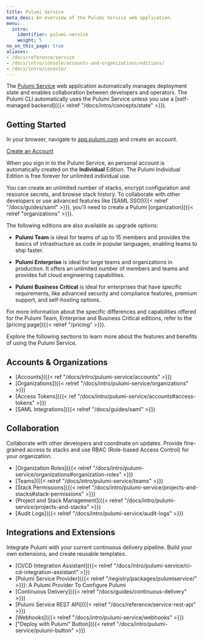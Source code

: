 ```yaml
---
title: Pulumi Service
meta_desc: An overview of the Pulumi Service web application.
menu:
  intro:
    identifier: pulumi-service
    weight: 5
no_on_this_page: true
aliases:
- /docs/reference/service
- /docs/intro/console/accounts-and-organizations/editions/
- /docs/intro/console/
---
```


The [Pulumi Service](https://app.pulumi.com) web application automatically manages deployment state and enables collaboration between developers and operators. The Pulumi CLI automatically uses the Pulumi Service unless you use a [self-managed backend]({{< relref "/docs/intro/concepts/state" >}}).

## Getting Started

In your browser, navigate to <a href="https://app.pulumi.com" target="_blank">app.pulumi.com</a> and create an account.

<a class="btn btn-secondary" href="https://app.pulumi.com/signup" target="_blank">Create an Account</a>

When you sign in to the Pulumi Service, an personal account is automatically
created on the **Individual** Edition. The Pulumi Individual Edition is free forever for unlimited individual use.

You can create an unlimited number of stacks, encrypt configuration and resource secrets, and browse stack history. To collaborate with other developers or use advanced features like [SAML SSO]({{< relref "/docs/guides/saml" >}}), you'll need to create a Pulumi [organization]({{< relref "organizations" >}}).

The following editions are also available as upgrade options:

* **Pulumi Team** is ideal for teams of up to 15 members and provides the basics of infrastructure as code in popular languages, enabling teams to ship faster.

* **Pulumi Enterprise** is ideal for large teams and organizations in production. It offers an unlimited number of members and teams and provides full cloud engineering capabilities.

* **Pulumi Business Critical** is ideal for enterprises that have specific requirements, like advanced security and compliance features, premium support, and self-hosting options.

For more information about the specific differences and capabilities offered for the
Pulumi Team, Enterprise and Business Critical editions, refer to the [pricing page]({{< relref "/pricing" >}}).

Explore the following sections to learn more about the features and benefits of using the Pulumi Service.

## Accounts & Organizations

* [Accounts]({{< ref "/docs/intro/pulumi-service/accounts" >}})
* [Organizations]({{< relref "/docs/intro/pulumi-service/organizations" >}})
* [Access Tokens]({{< ref "/docs/intro/pulumi-service/accounts#access-tokens" >}})
* [SAML Integrations]({{< relref "/docs/guides/saml" >}})

## Collaboration

Collaborate with other developers and coordinate on updates. Provide fine-grained access to stacks and use RBAC (Role-based Access Control) for your organization.

* [Organization Roles]({{< relref "/docs/intro/pulumi-service/organizations#organization-roles" >}})
* [Teams]({{< relref "/docs/intro/pulumi-service/teams" >}})
* [Stack Permissions]({{< relref "/docs/intro/pulumi-service/projects-and-stacks#stack-permissions" >}})
* [Project and Stack Management]({{< relref "/docs/intro/pulumi-service/projects-and-stacks" >}})
* [Audit Logs]({{< relref "/docs/intro/pulumi-service/audit-logs" >}})

## Integrations and Extensions

Integrate Pulumi with your current continuous delivery pipeline. Build your own extensions, and create reusable templates.

* [CI/CD Integration Assistant]({{< relref "/docs/intro/pulumi-service/ci-cd-integration-assistant" >}})
* [Pulumi Service Provider]({{< relref "/registry/packages/pulumiservice/" >}}): A Pulumi Provider To Configure Pulumi
* [Continuous Delivery]({{< relref "/docs/guides/continuous-delivery" >}})
* [Pulumi Service REST API]({{< relref "/docs/reference/service-rest-api" >}})
* [Webhooks]({{< relref "/docs/intro/pulumi-service/webhooks" >}})
* ["Deploy with Pulumi" Button]({{< relref "/docs/intro/pulumi-service/pulumi-button" >}})
